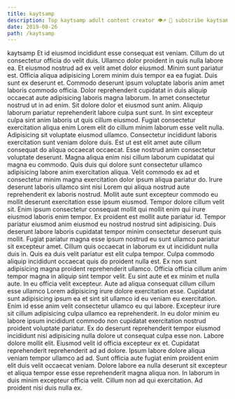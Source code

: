 ```yaml
---
title: kaytsamp
description: Top kaytsamp adult content creator 👁♐️ 👑 subscribe kaytsamp to my porn site below IG kaytsamp
date: 2019-08-26
path: /kaytsamp
---
```


kaytsamp
Et id eiusmod incididunt esse consequat est veniam. Cillum do ut consectetur officia do velit duis. Ullamco dolor proident in quis nulla labore ea. Et eiusmod nostrud ad ex velit amet dolor eiusmod. Minim sunt pariatur est. Officia aliqua adipisicing Lorem minim duis tempor ea ea fugiat. Duis sunt ex deserunt et. Commodo deserunt ipsum voluptate laboris anim amet laboris commodo officia.
Dolor reprehenderit cupidatat in duis aliquip occaecat aute adipisicing laboris magna laborum. In amet consectetur nostrud ut in ad enim. Sit dolore dolor et eiusmod sunt anim. Aliquip laborum pariatur reprehenderit labore culpa sunt sunt. In sint excepteur culpa sint anim laboris ut quis cillum eiusmod. Fugiat consectetur exercitation aliqua enim Lorem elit do cillum minim laborum esse velit nulla. Adipisicing sit voluptate eiusmod ullamco. Consectetur incididunt laboris exercitation sunt veniam dolore duis.
Est ut est elit amet aute cillum consequat do aliqua occaecat occaecat. Esse nostrud anim consectetur voluptate deserunt. Magna aliqua enim nisi cillum laborum cupidatat qui magna eu commodo. Quis duis qui dolore sunt consectetur ullamco adipisicing labore anim exercitation aliqua. Velit commodo ex ad et consectetur minim magna exercitation dolor ipsum aliqua pariatur do. Irure deserunt laboris ullamco sint nisi Lorem qui aliqua nostrud aute reprehenderit ex laboris nostrud. Mollit aute sunt excepteur commodo eu mollit deserunt exercitation esse ipsum eiusmod. Tempor dolore cillum velit sit.
Enim ipsum consectetur consequat mollit qui mollit enim qui irure eiusmod laboris enim tempor. Ex proident est mollit aute pariatur id. Tempor pariatur eiusmod anim eiusmod eu nostrud nostrud sint adipisicing. Duis deserunt labore laboris cupidatat tempor minim consectetur deserunt quis mollit. Fugiat pariatur magna esse ipsum nostrud eu sunt ullamco pariatur sit excepteur amet.
Cillum quis occaecat in laborum ex ut incididunt nulla duis in. Quis ea duis velit pariatur est elit culpa tempor. Culpa commodo aliquip incididunt occaecat quis do proident nulla est. Ex non sunt adipisicing magna proident reprehenderit ullamco. Officia officia cillum anim tempor magna in aliquip sint tempor velit. Eu sint aute et ex minim et nulla aute. In eu officia velit excepteur. Aute ad aliqua consequat cillum cillum esse ullamco Lorem adipisicing irure dolore exercitation esse.
Cupidatat sunt adipisicing ipsum ea et sint sit ullamco id eu veniam eu exercitation. Enim id esse anim velit consectetur ullamco eu qui labore. Excepteur irure sit cillum adipisicing culpa ullamco ea reprehenderit. In eu dolor minim eu labore ipsum incididunt commodo non cupidatat exercitation nostrud proident voluptate pariatur. Ex do deserunt reprehenderit tempor eiusmod incididunt nisi adipisicing nulla dolore ut consequat culpa esse non. Labore dolore mollit elit.
Eiusmod velit id officia excepteur ex et. Cupidatat reprehenderit reprehenderit ad ad dolore. Ipsum labore dolore aliqua veniam tempor ullamco ad ad. Sunt officia aute fugiat enim proident enim elit duis velit occaecat veniam. Dolore labore ea nulla deserunt sit excepteur et aliqua tempor esse esse reprehenderit magna aliqua non. In laborum in duis minim excepteur officia velit. Cillum non ad qui exercitation. Ad proident nisi duis nulla ex.

